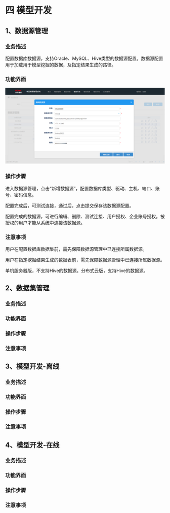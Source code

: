 # 四   模型开发

## 1、数据源管理

### 业务描述

配置数据库数据源，支持Oracle、MySQL、Hive类型的数据源配置。数据源配置用于加载用于模型挖掘的数据，及指定结果生成的路径。

### 功能界面

![](/assets/数据源管理.png)

### 操作步骤

进入数据源管理，点击“新增数据源”，配置数据库类型、驱动、主机、端口、账号、密码信息。

配置完成后，可测试连接，通过后，点击提交保存该数据源配置。

配置完成的数据源，可进行编辑、删除、测试连接、用户授权、企业账号授权。被授权的用户才能从系统中连接该数据源。

### 注意事项

用户在配置数据库数据集前，需先保障数据源管理中已连接所属数据源。

用户在指定挖掘结果生成的数据表前，需先保障数据源管理中已连接所属数据源。

单机服务器版，不支持Hive的数据源。分布式云版，支持Hive的数据源。



## 2、数据集管理

### 业务描述

### 功能界面

### 操作步骤

### 注意事项

## 3、模型开发-离线

### 业务描述

### 功能界面

### 操作步骤

### 注意事项

## 4、模型开发-在线

### 业务描述

### 功能界面

### 操作步骤

### 注意事项

### 



